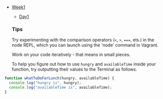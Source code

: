 * [Week1](/Week_1)
  * [Day1](Week_1/Day_1)

  ### Tips

  Try experimenting with the comparison operators (`<`, `>`, `===`, ets.) in the node REPL, which you can launch using the 'node' command in Vagrant.

  Work on your code iteratively - that means in small pieces.

  To help you figure out how to use `hungry` and `availableTime` inside your function, try outputting their values to the Terminal as follows.

```javascript
function whatToDoForLunch(hungry, availableTime) {
  console.log("hungry is", hungry);
  console.log("availableTime is", availableTime);
}
```